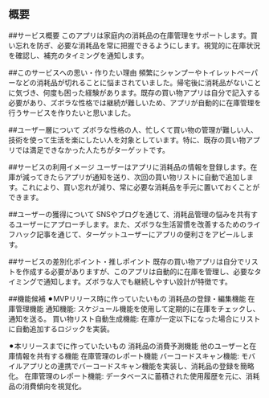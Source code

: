 ## 概要

##サービス概要
このアプリは家庭内の消耗品の在庫管理をサポートします。買い忘れを防ぎ、必要な消耗品を常に把握できるようにします。視覚的に在庫状況を確認し、補充のタイミングを通知します。

##このサービスへの思い・作りたい理由
頻繁にシャンプーやトイレットペーパーなどの消耗品が切れることに悩まされていました。帰宅後に消耗品がないことに気づき、何度も困った経験があります。既存の買い物アプリは自分で記入する必要があり、ズボラな性格では継続が難しいため、アプリが自動的に在庫管理を行うサービスを作りたいと思いました。

##ユーザー層について
ズボラな性格の人、忙しくて買い物の管理が難しい人、技術を使って生活を楽にしたい人を対象としています。特に、既存の買い物アプリでは満足できなかった人たちがターゲットです。

##サービスの利用イメージ
ユーザーはアプリに消耗品の情報を登録します。在庫が減ってきたらアプリが通知を送り、次回の買い物リストに自動で追加します。これにより、買い忘れが減り、常に必要な消耗品を手元に置いておくことができます。

##ユーザーの獲得について
SNSやブログを通じて、消耗品管理の悩みを共有するユーザーにアプローチします。また、ズボラな生活習慣を改善するためのライフハック記事を通じて、ターゲットユーザーにアプリの便利さをアピールします。

##サービスの差別化ポイント・推しポイント
既存の買い物アプリは自分でリストを作成する必要がありますが、このアプリは自動的に在庫を管理し、必要なタイミングで通知します。ズボラな人でも継続しやすい設計が特徴です。

##機能候補
⚫︎MVPリリース時に作っていたいもの
消耗品の登録・編集機能
在庫管理機能
通知機能: スケジュール機能を使用して定期的に在庫をチェックし、通知を送る。
買い物リスト自動生成機能: 在庫が一定以下になった場合にリストに自動追加するロジックを実装。

⚫︎本リリースまでに作っていたいもの
消耗品の消費予測機能
他のユーザーと在庫情報を共有する機能
在庫管理のレポート機能
バーコードスキャン機能: モバイルアプリとの連携でバーコードスキャン機能を実装し、消耗品の登録を簡略化。
在庫管理のレポート機能: データベースに蓄積された使用履歴を元に、消耗品の消費傾向を視覚化。
